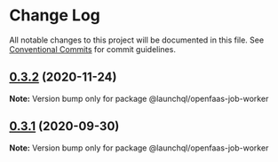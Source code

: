 # Change Log

All notable changes to this project will be documented in this file.
See [Conventional Commits](https://conventionalcommits.org) for commit guidelines.

## [0.3.2](https://github.com/launchql/jobs/compare/@launchql/openfaas-job-worker@0.3.1...@launchql/openfaas-job-worker@0.3.2) (2020-11-24)

**Note:** Version bump only for package @launchql/openfaas-job-worker





## [0.3.1](https://github.com/launchql/jobs/compare/@launchql/openfaas-job-worker@0.3.0...@launchql/openfaas-job-worker@0.3.1) (2020-09-30)

**Note:** Version bump only for package @launchql/openfaas-job-worker
